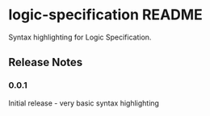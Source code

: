 # logic-specification README

Syntax highlighting for Logic Specification.

## Release Notes

### 0.0.1

Initial release - very basic syntax highlighting
